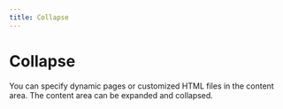 ```yaml
---
title: Collapse
---
```


# Collapse

<div>You can specify dynamic pages or customized HTML files in the content area. The content area can be expanded and collapsed.</div>
